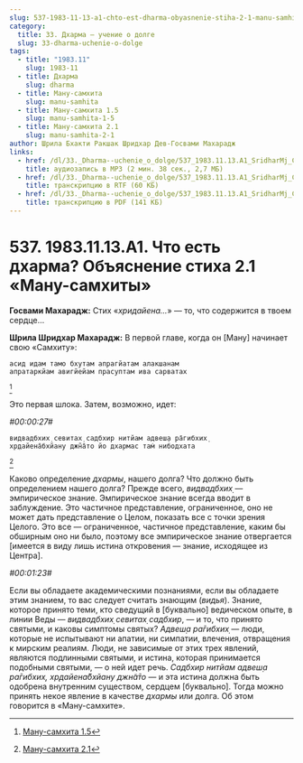 ```yaml
---
slug: 537-1983-11-13-a1-chto-est-dharma-obyasnenie-stiha-2-1-manu-samhity
category:
  title: 33. Дхарма — учение о долге
  slug: 33-dharma-uchenie-o-dolge
tags:
  - title: "1983.11"
    slug: 1983-11
  - title: Дхарма
    slug: dharma
  - title: Ману-самхита
    slug: manu-samhita
  - title: Ману-самхита 1.5
    slug: manu-samhita-1-5
  - title: Ману-самхита 2.1
    slug: manu-samhita-2-1
author: Шрила Бхакти Ракшак Шридхар Дев-Госвами Махарадж
links:
  - href: /dl/33._Dharma--uchenie_o_dolge/537_1983.11.13.A1_SridharMj_Chto_est_dharma_Objasnenie_stiha_2.1_Manu-samhity.mp3
    title: аудиозапись в MP3 (2 мин. 38 сек., 2,7 МБ)
  - href: /dl/33._Dharma--uchenie_o_dolge/537_1983.11.13.A1_SridharMj_Chto_est_dharma_Objasnenie_stiha_2.1_Manu-samhity.rtf
    title: транскрипцию в RTF (60 КБ)
  - href: /dl/33._Dharma--uchenie_o_dolge/537_1983.11.13.A1_SridharMj_Chto_est_dharma_Objasnenie_stiha_2.1_Manu-samhity.pdf
    title: транскрипцию в PDF (141 КБ)
---
```


# 537. 1983.11.13.A1. Что есть дхарма? Объяснение стиха 2.1 «Ману-самхиты»

**Госвами Махарадж:** Стих «*хридайена…*» — то, что содержится в твоем сердце…

**Шрила Шридхар Махарадж:** В первой главе, когда он [Ману] начинает свою «Самхиту»:

    асид идам тамо бхутам апрагйатам алакшанам
    апратаркйам авигйейам прасуптам ива сарватах
[^_ftn1]

Это первая шлока. Затем, возможно, идет:

*#00:00:27#*

    видвадбхих̣ севитах̣ садбхир нитйам адвеш̣а ра̄гибхих̣
    хр̣дайена̄бхйану джн̃а̄то йо дхармас там̇ нибодхата
[^_ftn2]

Каково определение *дхармы*, нашего долга? Что должно быть определением нашего долга? Прежде всего, *видвадбхих̣* — эмпирическое знание. Эмпирическое знание всегда вводит в заблуждение. Это частичное представление, ограниченное, оно не может дать представление о Целом, показать все с точки зрения Целого. Это все — ограниченное, частичное представление, каким бы обширным оно ни было, поэтому все эмпирическое знание отвергается [имеется в виду лишь истина откровения — знание, исходящее из Центра].

*#00:01:23#*

Если вы обладаете академическими познаниями, если вы обладаете этим знанием, то вас следует считать знающим (*видья*). Знание, которое принято теми, кто сведущий в [буквально] ведическом опыте, в линии Веды — *видвадбхих̣ севитах̣ садбхир*, — и то, что принято святыми, и каковы симптомы святых? *Адвеш̣а ра̄гибхих̣* — люди, которые не испытывают ни апатии, ни симпатии, влечения, отвращения к мирским реалиям. Люди, не зависимые от этих трех явлений, являются подлинными святыми, и истина, которая принимается подобными святыми, — о ней идет речь. *Садбхир нитйам адвеш̣а ра̄гибхих̣, хр̣дайена̄бхйану джн̃а̄то* — и эта истина должна быть одобрена внутренним существом, сердцем [буквально]. Тогда можно принять некое явление в качестве *дхармы* или долга. Об этом говорится в «Ману-самхите».



[^_ftn1]: [Ману-самхита 1.5](../notes/manu-samhita/manu-samhita-1-5.md)

[^_ftn2]: [Ману-самхита 2.1](../notes/manu-samhita/manu-samhita-2-1.md)
